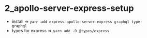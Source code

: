 # 2_apollo-server-express-setup

* install => `yarn add express apollo-server-express graphql type-graphql`
* types for express => `yarn add -D @types/express`

